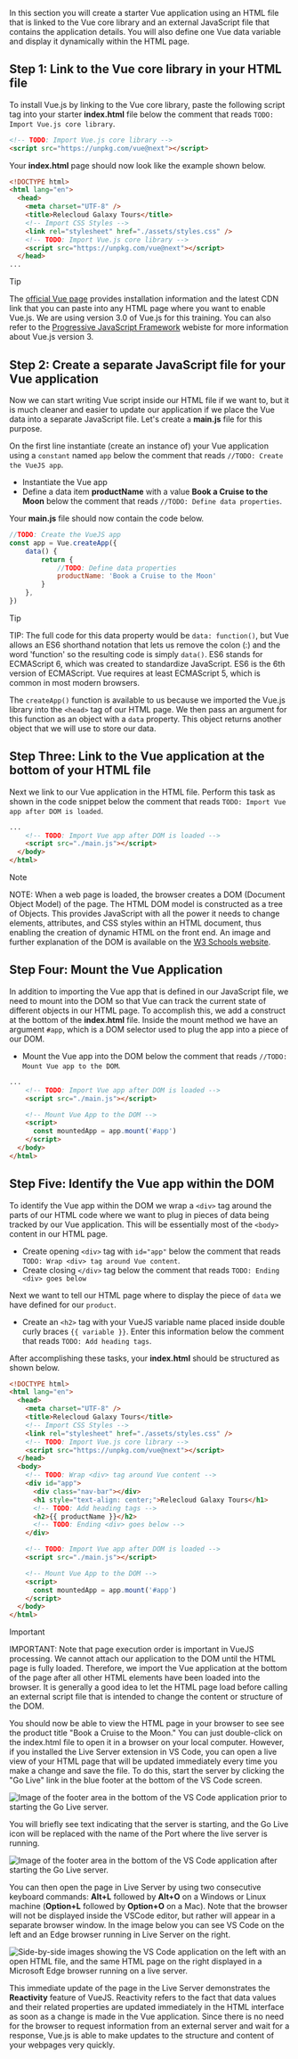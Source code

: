 In this section you will create a starter Vue application using an HTML file that is linked to the Vue core library and an external JavaScript file that contains the application details. You will also define one Vue data variable and display it dynamically within the HTML page.

## Step 1: Link to the Vue core library in your HTML file

To install Vue.js by linking to the Vue core library, paste the following script tag into your starter **index.html** file below the comment that reads `TODO: Import Vue.js core library`.

```html
<!-- TODO: Import Vue.js core library -->
<script src="https://unpkg.com/vue@next"></script>
```
Your **index.html** page should now look like the example shown below.

```html
<!DOCTYPE html>
<html lang="en">
  <head>
    <meta charset="UTF-8" />
    <title>Relecloud Galaxy Tours</title>
    <!-- Import CSS Styles -->
    <link rel="stylesheet" href="./assets/styles.css" />
    <!-- TODO: Import Vue.js core library -->
    <script src="https://unpkg.com/vue@next"></script>
  </head>
...
```

> [!TIP]
>The [official Vue page](https://vuejs.org/v2/guide/installation.html) provides installation information and the latest CDN link that you can paste into any HTML page where you want to enable Vue.js. We are using version 3.0 of Vue.js for this training. You can also refer to the [Progressive JavaScript Framework](https://v3.vuejs.org/) webiste for more information about Vue.js version 3.

## Step 2: Create a separate JavaScript file for your Vue application

Now we can start writing Vue script inside our HTML file if we want to, but it is much cleaner and easier to update our application if we place the Vue data into a separate JavaScript file. Let's create a **main.js** file for this purpose.

On the first line instantiate (create an instance of) your Vue application using a `constant` named `app` below the comment that reads `//TODO: Create the VueJS app`.
- Instantiate the Vue app
- Define a data item **productName** with a value **Book a Cruise to the Moon** below the comment that reads `//TODO: Define data properties`.

Your **main.js** file should now contain the code below.

```javascript
//TODO: Create the VueJS app
const app = Vue.createApp({
    data() {
        return {
            //TODO: Define data properties
            productName: 'Book a Cruise to the Moon'
        }
    },
})
```

> [!TIP]
> TIP: The full code for this data property would be `data: function()`, but Vue allows an ES6 shorthand notation that lets us remove the colon (:) and the word 'function' so the resulting code is simply `data()`. ES6 stands for ECMAScript 6, which was created to standardize JavaScript. ES6 is the 6th version of ECMAScript. Vue requires at least ECMAScript 5, which is common in most modern browsers.

The `createApp()` function is available to us because we imported the Vue.js library into the `<head>` tag of our HTML page. We then pass an argument for this function as an object with a `data` property. This object returns another object that we will use to store our data.

## Step Three: Link to the Vue application at the bottom of your HTML file

Next we link to our Vue application in the HTML file. Perform this task as shown in the code snippet below the comment that reads `TODO: Import Vue app after DOM is loaded`.

```html
...
    <!-- TODO: Import Vue app after DOM is loaded -->
    <script src="./main.js"></script>
  </body>
</html>
```

> [!NOTE]
> NOTE: When a web page is loaded, the browser creates a DOM (Document Object Model) of the page. The HTML DOM model is constructed as a tree of Objects. This provides JavaScript with all the power it needs to change elements, attributes, and CSS styles within an HTML document, thus enabling the creation of dynamic HTML on the front end. An image and further explanation of the DOM is available on the [W3 Schools website](https://www.w3schools.com/js/js_htmldom.asp).

## Step Four: Mount the Vue Application

In addition to importing the Vue app that is defined in our JavaScript file, we need to mount into the DOM so that Vue can track the current state of different objects in our HTML page. To accomplish this, we add a construct at the bottom of the **index.html** file. Inside the mount method we have an argument `#app`, which is a DOM selector used to plug the app into a piece of our DOM.
- Mount the Vue app into the DOM below the comment that reads `//TODO: Mount Vue app to the DOM`.

```html
...
    <!-- TODO: Import Vue app after DOM is loaded -->
    <script src="./main.js"></script>

    <!-- Mount Vue App to the DOM -->
    <script>
      const mountedApp = app.mount('#app')
    </script>
  </body>
</html>
```

## Step Five: Identify the Vue app within the DOM

To identify the Vue app within the DOM we wrap a `<div>` tag around the parts of our HTML code where we want to plug in pieces of data being tracked by our Vue application. This will be essentially most of the `<body>` content in our HTML page.
- Create opening `<div>` tag with `id="app"` below the comment that reads `TODO: Wrap <div> tag around Vue content`.
- Create closing `</div>` tag below the comment that reads `TODO: Ending <div> goes below`

Next we want to tell our HTML page where to display the piece of `data` we have defined for our `product`.
- Create an `<h2>` tag with your VueJS variable name placed inside double curly braces `{{ variable }}`. Enter this information below the comment that reads `TODO: Add heading tags`.

After accomplishing these tasks, your **index.html** should be structured as shown below.

```html
<!DOCTYPE html>
<html lang="en">
  <head>
    <meta charset="UTF-8" />
    <title>Relecloud Galaxy Tours</title>
    <!-- Import CSS Styles -->
    <link rel="stylesheet" href="./assets/styles.css" />
    <!-- TODO: Import Vue.js core library -->
    <script src="https://unpkg.com/vue@next"></script>
  </head>
  <body>
    <!-- TODO: Wrap <div> tag around Vue content -->
    <div id="app">
      <div class="nav-bar"></div>
      <h1 style="text-align: center;">Relecloud Galaxy Tours</h1>
      <!-- TODO: Add heading tags -->
      <h2>{{ productName }}</h2>
      <!-- TODO: Ending <div> goes below -->
    </div>

    <!-- TODO: Import Vue app after DOM is loaded -->
    <script src="./main.js"></script>

    <!-- Mount Vue App to the DOM -->
    <script>
      const mountedApp = app.mount('#app')
    </script>
  </body>
</html>
```

> [!IMPORTANT]
> IMPORTANT: Note that page execution order is important in VueJS processing. We cannot attach our application to the DOM until the HTML page is fully loaded. Therefore, we import the Vue application at the bottom of the page after all other HTML elements have been loaded into the browser. It is generally a good idea to let the HTML page load before calling an external script file that is intended to change the content or structure of the DOM.

You should now be able to view the HTML page in your browser to see see the product title "Book a Cruise to the Moon." You can just double-click on the index.html file to open it in a browser on your local computer. However, if you installed the Live Server extension in VS Code, you can open a live view of your HTML page that will be updated immediately every time you make a change and save the file. To do this, start the server by clicking the "Go Live" link in the blue footer at the bottom of the VS Code screen.

![Image of the footer area in the bottom of the VS Code application prior to starting the Go Live server.](../media/liveserver_golive.png)

You will briefly see text indicating that the server is starting, and the Go Live icon will be replaced with the name of the Port where the live server is running.

![Image of the footer area in the bottom of the VS Code application after starting the Go Live server.](../media/liveserver_port.png)

You can then open the page in Live Server by using two consecutive keyboard commands: **Alt+L** followed by **Alt+O** on a Windows or Linux machine (**Option+L** followed by **Option+O** on a Mac). Note that the browser will not be displayed inside the VSCode editor, but rather will appear in a separate browser window. In the image below you can see VS Code on the left and an Edge browser running in Live Server on the right.

![Side-by-side images showing the VS Code application on the left with an open HTML file, and the same HTML page on the right displayed in a Microsoft Edge browser running on a live server.](../media/vscode_liveserver.png)

This immediate update of the page in the Live Server demonstrates the **Reactivity** feature of VueJS. Reactivity refers to the fact that data values and their related properties are updated immediately in the HTML interface as soon as a change is made in the Vue application. Since there is no need for the browser to request information from an external server and wait for a response, Vue.js is able to make updates to the structure and content of your webpages very quickly.

